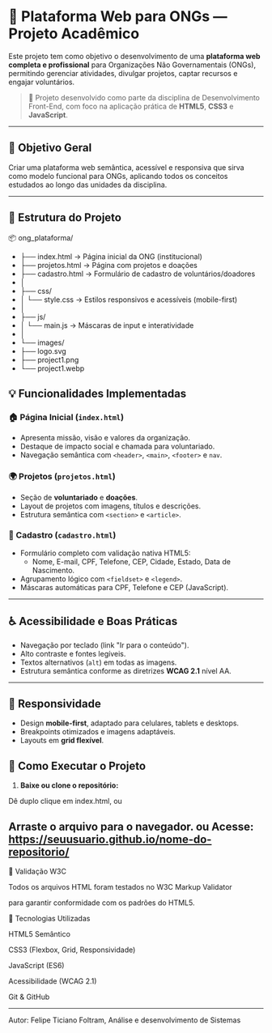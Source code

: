 # 🌱 Plataforma Web para ONGs — Projeto Acadêmico

Este projeto tem como objetivo o desenvolvimento de uma **plataforma web completa e profissional** para Organizações Não Governamentais (ONGs), permitindo gerenciar atividades, divulgar projetos, captar recursos e engajar voluntários.

> 🧩 Projeto desenvolvido como parte da disciplina de Desenvolvimento Front-End, com foco na aplicação prática de **HTML5**, **CSS3** e **JavaScript**.

---

## 🎯 Objetivo Geral
Criar uma plataforma web semântica, acessível e responsiva que sirva como modelo funcional para ONGs, aplicando todos os conceitos estudados ao longo das unidades da disciplina.

---

## 🧱 Estrutura do Projeto
📦 ong_plataforma/
+ ├── index.html → Página inicial da ONG (institucional)
+ ├── projetos.html → Página com projetos e doações
+ ├── cadastro.html → Formulário de cadastro de voluntários/doadores
+ │
+ ├── css/
+ │ └── style.css → Estilos responsivos e acessíveis (mobile-first)
+ │
+ ├── js/
+ │ └── main.js → Máscaras de input e interatividade
+ │
+ └── images/
+ ├── logo.svg
+ ├── project1.png
+ └── project1.webp

## 💡 Funcionalidades Implementadas

### 🏠 Página Inicial (`index.html`)
- Apresenta missão, visão e valores da organização.
- Destaque de impacto social e chamada para voluntariado.
- Navegação semântica com `<header>`, `<main>`, `<footer>` e `nav`.

### 🌍 Projetos (`projetos.html`)
- Seção de **voluntariado** e **doações**.
- Layout de projetos com imagens, títulos e descrições.
- Estrutura semântica com `<section>` e `<article>`.

### 🧾 Cadastro (`cadastro.html`)
- Formulário completo com validação nativa HTML5:
  - Nome, E-mail, CPF, Telefone, CEP, Cidade, Estado, Data de Nascimento.
- Agrupamento lógico com `<fieldset>` e `<legend>`.
- Máscaras automáticas para CPF, Telefone e CEP (JavaScript).

---

## ♿ Acessibilidade e Boas Práticas
- Navegação por teclado (link "Ir para o conteúdo").
- Alto contraste e fontes legíveis.
- Textos alternativos (`alt`) em todas as imagens.
- Estrutura semântica conforme as diretrizes **WCAG 2.1** nível AA.

---

## 📱 Responsividade
- Design **mobile-first**, adaptado para celulares, tablets e desktops.
- Breakpoints otimizados e imagens adaptáveis.
- Layouts em **grid flexível**.

## 🚀 Como Executar o Projeto

1. **Baixe ou clone o repositório:**

Dê duplo clique em index.html, ou

Arraste o arquivo para o navegador.
ou
Acesse: https://seuusuario.github.io/nome-do-repositorio/
---

🧪 Validação W3C

Todos os arquivos HTML foram testados no W3C Markup Validator

para garantir conformidade com os padrões do HTML5.

🧠 Tecnologias Utilizadas

HTML5 Semântico

CSS3 (Flexbox, Grid, Responsividade)

JavaScript (ES6)

Acessibilidade (WCAG 2.1)

Git & GitHub

---
Autor: Felipe Ticiano Foltram, Análise e desenvolvimento de Sistemas
